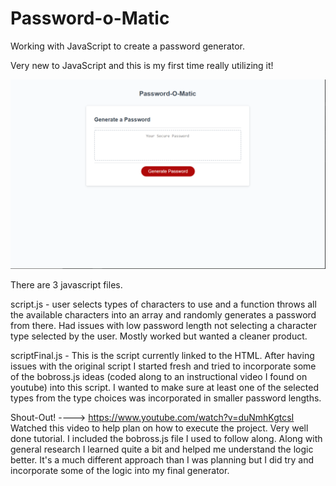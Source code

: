 # Password-o-Matic
Working with JavaScript to create a password generator. 

Very new to JavaScript and this is my first time really utilizing it! 

![Screen Shot](Assets/PageLayout.PNG)


There are 3 javascript files.

script.js - 
    user selects types of characters to use and a function throws all the available characters into an array and randomly generates a password from there. Had issues with low password length not selecting a character type selected by the user. Mostly worked but wanted a cleaner product.

scriptFinal.js -
    This is the script currently linked to the HTML. After having issues with the original script I started fresh and tried to incorporate some of the bobross.js ideas (coded along to an instructional video I found on youtube) into this script. I wanted to make sure at least one of the selected types from the type choices was incorporated in smaller password lengths. 


Shout-Out! ----> https://www.youtube.com/watch?v=duNmhKgtcsI
Watched this video to help plan on how to execute the project. Very well done tutorial. I included the bobross.js file I used to follow along. Along with general research I learned quite a bit and helped me understand the logic better. It's a much different approach than I was planning but I did try and incorporate some of the logic into my final generator. 
